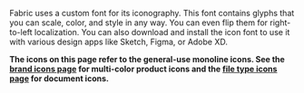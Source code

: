 Fabric uses a custom font for its iconography. This font contains glyphs that you can scale, color, and style in any way. You can even flip them for right-to-left localization. You can also download and install the icon font to use it with various design apps like Sketch, Figma, or Adobe XD.

**The icons on this page refer to the general-use monoline icons. See the [brand icons page](#/styles/web/office-brand-icons) for multi-color product icons and the [file type icons page](#/styles/web/file-type-icons) for document icons.**
